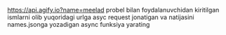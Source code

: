 https://api.agify.io?name=meelad probel bilan foydalanuvchidan kiritilgan ismlarni olib yuqoridagi urlga asyc request jonatigan va natijasini names.jsonga yozadigan async funksiya yarating
